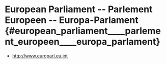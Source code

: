 # European Parliament \-- Parlement Europeen \-- Europa-Parlament {#european_parliament____parlement_europeen____europa_parlament}

-   <http://www.europarl.eu.int>
